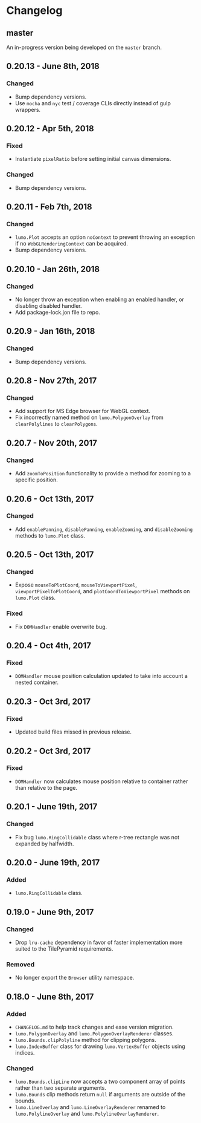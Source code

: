 # Changelog

## master

An in-progress version being developed on the `master` branch.

## 0.20.13 - June 8th, 2018
### Changed
- Bump dependency versions.
- Use `mocha` and `nyc` test / coverage CLIs directly instead of gulp wrappers.

## 0.20.12 - Apr 5th, 2018
### Fixed
- Instantiate `pixelRatio` before setting initial canvas dimensions.
### Changed
- Bump dependency versions.

## 0.20.11 - Feb 7th, 2018
### Changed
- `lumo.Plot` accepts an option `noContext` to prevent throwing an exception if no `WebGLRenderingContext` can be acquired.
- Bump dependency versions.

## 0.20.10 - Jan 26th, 2018
### Changed
- No longer throw an exception when enabling an enabled handler, or disabling disabled handler.
- Add package-lock.jon file to repo.

## 0.20.9 - Jan 16th, 2018
### Changed
- Bump dependency versions.

## 0.20.8 - Nov 27th, 2017
### Changed
- Add support for MS Edge browser for WebGL context.
- Fix incorrectly named method on `lumo.PolygonOverlay` from `clearPolylines` to `clearPolygons`.

## 0.20.7 - Nov 20th, 2017
### Changed
- Add `zoomToPosition` functionality to provide a method for zooming to a specific position.

## 0.20.6 - Oct 13th, 2017
### Changed
- Add `enablePanning`, `disablePanning`, `enableZooming`, and `disableZooming` methods to `lumo.Plot` class.

## 0.20.5 - Oct 13th, 2017
### Changed
- Expose `mouseToPlotCoord`, `mouseToViewportPixel`, `viewportPixelToPlotCoord`, and `plotCoordToViewportPixel` methods on `lumo.Plot` class.

### Fixed
- Fix `DOMHandler` enable overwrite bug.

## 0.20.4 - Oct 4th, 2017
### Fixed
- `DOMHandler` mouse position calculation updated to take into account a nested container.

## 0.20.3 - Oct 3rd, 2017
### Fixed
- Updated build files missed in previous release.

## 0.20.2 - Oct 3rd, 2017
### Fixed
- `DOMHandler` now calculates mouse position relative to container rather than relative to the page.

## 0.20.1 - June 19th, 2017
### Changed
- Fix bug `lumo.RingCollidable` class where r-tree rectangle was not expanded by halfwidth.

## 0.20.0 - June 19th, 2017
### Added
- `lumo.RingCollidable` class.

## 0.19.0 - June 9th, 2017
### Changed
- Drop `lru-cache` dependency in favor of faster implementation more suited to the TilePyramid requirements.

### Removed
- No longer export the `Browser` utility namespace.

## 0.18.0 - June 8th, 2017
### Added
- `CHANGELOG.md` to help track changes and ease version migration.
- `lumo.PolygonOverlay` and `lumo.PolygonOverlayRenderer` classes.
- `lumo.Bounds.clipPolyline` method for clipping polygons.
- `lumo.IndexBuffer` class for drawing `lumo.VertexBuffer` objects using indices.

### Changed
- `lumo.Bounds.clipLine` now accepts a two component array of points rather than two separate arguments.
- `lumo.Bounds` clip methods return `null` if arguments are outside of the bounds.
- `lumo.LineOverlay` and `lumo.LineOverlayRenderer` renamed to  `lumo.PolylineOverlay` and `lumo.PolylineOverlayRenderer`.
